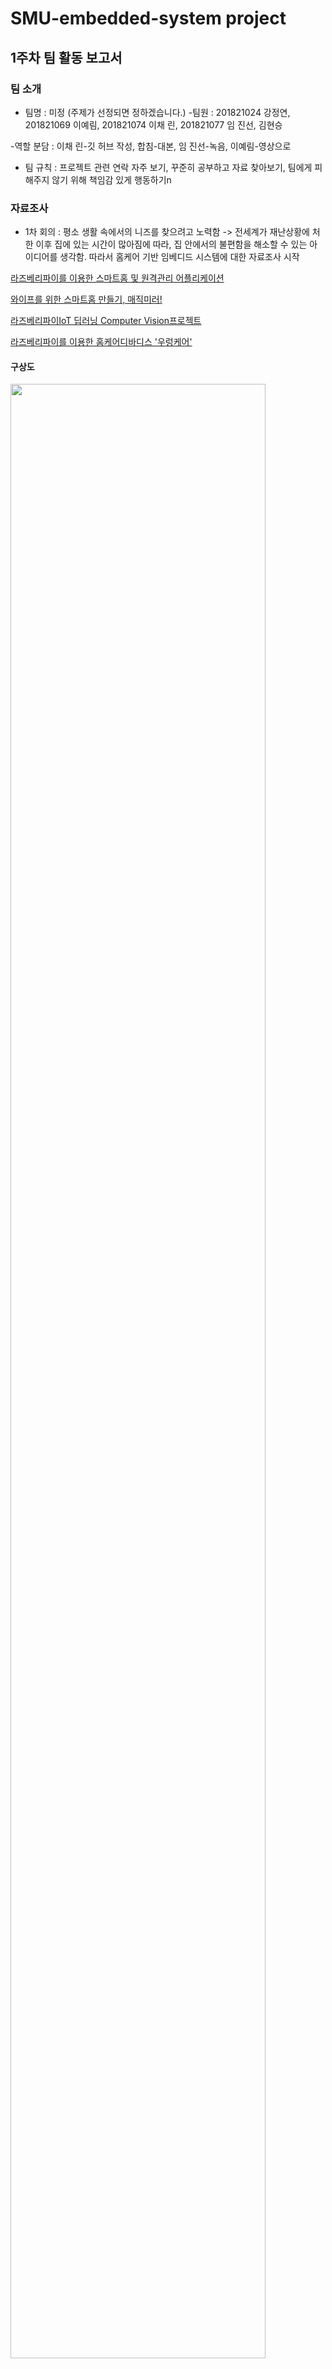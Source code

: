 # SMU-embedded-system project

## 1주차 팀 활동 보고서

### 팀 소개
- 팀명 : 미정 (주제가 선정되면 정하겠습니다.)
-팀원 : 201821024 강정연, 201821069 이예림, 201821074 이채 린, 201821077 임 진선,  김현승

 -역할 분담 : 이채 린-깃 허브 작성, 합침-대본, 임 진선-녹음, 이예림-영상으로
- 팀 규칙 : 프로젝트 관련 연락 자주 보기, 꾸준히 공부하고 자료 찾아보기, 팀에게 피해주지 않기 위해 책임감 있게 행동하기n

### 자료조사
* 1차 회의 : 평소 생활 속에서의 니즈를 찾으려고 노력함 -> 전세계가 재난상황에 처한 이후 집에 있는 시간이 많아짐에 따라, 집 안에서의 불편함을 해소할 수 있는 아이디어를 생각함.
따라서 홈케어 기반 임베디드 시스템에 대한 자료조사 시작


[라즈베리파이를 이용한 스마트홈 및 원격관리 어플리케이션](https://1d1cblog.tistory.com/m/45)

[와이프를 위한 스마트홈 만들기, 매직미러!](https://youtu.be/0h0ULAXlm7w)

[라즈베리파이IoT 딥러닝 Computer Vision프로젝트](https://www.youtube.com/watch?v=6oBZPW8spgA)

[라즈베리파이를 이용한 홈케어디바디스 '우렁케어'](https://github.com/wjrmffldrhrl/UleungCare)

#### 구상도

<img src="https://user-images.githubusercontent.com/62593236/92331952-1b8a0b80-f0b5-11ea-8da9-a95e5b7da5ed.png" width="90%"></img>

* 문제점 : 홈케어와 하드웨어를 접목시키는 것이 어려움. 무인자동차를 기반으로 한 자동화 로봇을 통해 집 안의 상태를 확인하고, 앱으로 데이터를 전달하여 사람에게 알려주면 
앱을 통해 집안의 사물을 제어할 수 있도록(에어컨키기, 제습기키기, 조명키기 등)하려했으나,  앱을 통해 사물을 제어하는 기술의 성공가능성에 대한 의문점을 갖게 됨. 또, 로봇의 필요성에 대한 의문점이 생김( 집안의 상태를 알려준 뒤, 그 다음의 액션이 딱히 떠오르지않음). 홈케어와 하드웨어의 접목 외에 다른 아이디어를 생각해보기로하여 2차 회의 시작.


* 2차 회의 : 코로나 상황이 심각해짐에 따라 이 생활 속의 니즈가 떠오름. 아직 마스크를 필수로 챙겨야 하는 생활이 익숙치 않기 때문에
나이가 드신 분들을 포함한 많은 사람들이 마스크를 두고 나가 밖에서 급하게 새 마스크를 사는 일이 빈번하게 발생함.
이제 코로나는 빠른시일내에 사라지기 어려운 상황으로 보여짐으로 생활 속에서의 대처가 자연스러워짐.

#### 구상도 

<img src="https://user-images.githubusercontent.com/62593236/92330566-d6f97280-f0aa-11ea-99cc-64b3d537cc5f.png" width="90%"></img>

신발장 벽에 부착된 대시보드디바이스와 마스크 살균기 박스, 손소독제로 구성되어 있음.

외출 시 열감지 센서에 사람이 인식되면 대시보드에서 '마스크를 착용하세요'라는 멘트가 나오도록 설정하고, 
똑같이 집에 들어오는 것이 인식되면 대시보드에서 '소독제를 사용한 후 마스크를 살균기에 넣으세요'라는 멘트가 나오도록 설정할 것임.
대시보드에는 이 외에도 수동으로 살균기가 작동하도록 버튼이 제작돼있고, 코로나 관련 소식을 담아놓도록 제작할 것임.
(위는 초기 구상도이며, 기능을 더 추가하고 구체화 할 것임. 좀 더 시간을 들이면 더 나은 아이디어가 나올 것으로 예상됨.)

* 문제점 : 취지나 아이디어는 좋으나 프로젝트의 난이도가 쉬운 것 같음. 좀 더 난이도 있게 하고싶은 아쉬움이 남음.

기타 아이디어 : 미리 앱으로 등록한 내 커피 레시피를 얼굴인식을 통해 취향에 맞는 커피를 제조해주는 기계 (가정, 직장 등등에서 사용가능)

### 주제선정
후보
1. 홈케어 디바이스
2. 얼굴인식 기반 커피머신
3. 코로나 깜빡이 디바이스
(교수님의 조언이 필요합니다.)

### 회의과정

회의는 디스코드 프로그램 사용.

<img src="https://user-images.githubusercontent.com/62593236/92319405-bb627d80-f052-11ea-8499-92e8e4e24914.png" width="90%"></img>


## 2주차 팀 활동 보고서
-역할 분담 : 이채린 – 대본 작성, 이예림 – 자료조사 및 깃 허브 작성, 임진선 – 발표 영상 녹음, 김현승 – 자료조사 및 깃 허브 작성, 강정연 – 자료조사 및 깃 허브 작성 .

### 주제 선정
1주차에서 나온 얼굴인식 기반 커피머신 아이디어에서 기술적인 어려움과 구체적인 아이디어 구상에서 어려움을 겪어 이와 비슷한 새로운 아이디어 구상.

1번째 주제 : 1차 회의에서는 딥러닝을 기반으로 한 카메라로 사람 얼굴을 인식해 표정과 감정을 데이터로 받아들여 라즈베리파이로 데이터를 각각 분석해 그에 맞는 음료를 추천 및 뽑아주는 임베디드 시스템 설계. 음료 제작 기계는 아두이노를 사용해서 제작

구상도 

<img src="https://user-images.githubusercontent.com/70967826/93000087-e1ab8000-f560-11ea-87fd-2e28bfa5ca1a.png" width=70%></img>

### 자료 조사 

[파이썬 강좌 – 딥러닝으로 표정 인식하기](https://m.blog.naver.com/roboholic84/221633210887)

[얼굴 표정인식을 통한 사용자 감정 케어](https://ausome.tistory.com/6)

[라즈베리파이를 이용한 칵테일 제조기 알콜램프](https://youtu.be/WO7iVxId79U)

[라즈베리파이를 이용한 칵테일 제조기 알콜램프](http://eswcontest.or.kr/bbs/download.php?tbl=award&no=1411)

### 문제점
카메라로 사람 얼굴을 인식한 뒤 딥러닝을 통한 표정 인식 과정에서 다양한 표정을 성공적으로 데이터화 하는 기술의 성공가능성에 대한 의문점을 가짐. 

2번째 주제 : 라즈베리파이를 이용해 취향과 기호에 맞게 음료를 제조할 수 있는 기계와 그 기계를 직접 제어할 수 있는 어플리케이션 제작. 추가로 단순 음료 제조뿐만 아니라 원하는 레시피를 직접 입력하는 기능이나 원하는 시간에 맞춰 음료를 제조할 수 있는 예약 기능 등과 같은 기능 추가

구상도 

<img src="https://user-images.githubusercontent.com/70967826/93000083-dd7f6280-f560-11ea-96bb-edbb70e09a47.png" width=70%></img>
<img src="https://user-images.githubusercontent.com/70967826/93000085-e112e980-f560-11ea-874e-89cb617a038d.png" width=70%></img>
<img src="https://user-images.githubusercontent.com/70967826/93000086-e112e980-f560-11ea-921c-80cf74452647.png" width=70%></img>

### 자료 조사 

[라즈베리파이와 어플을 이용한 임베디드 시리얼 제조기](https://www.youtube.com/watch?v=iAL7O1oMXZU&feature=youtu.be)

[라즈베리파이 서브모터 음료 디스펜서](https://www.youtube.com/watch?v=Va_HRMmJt-g)

[Rasberry Pi Smart Bartender](https://youtu.be/2DopvpNF7J4)

[라즈베리파이 컨트롤러 자동 드링크 바텐더 분배](https://ko.howtodogood.com/49472-Raspberry-pi-Controller-Automatic-Drink-Dispensing-66)

[Make your own crude Cocktail Machine](https://www.youtube.com/watch?v=Z7GkGeZrb2Y)

[Cocktails based on your mood created by a Raspberry Pi bartender](https://www.youtube.com/watch?v=8q_5STFzJ6c)

문제점 : 부족한 기능 구성. 그러므로 복잡하고 높은 수준의 난이도에 맞는 추가적인 아이디어 구상이 필요함


### 회의 과정

회의는 디스 코드 프로그램 사용


## 3주차 팀 활동 보고서

- 역할분담 : 이채린,이예림 - 깃허브 작성, 강정연 - 대본작성, 임진선 - 녹음 및 영상제작

- 회의내용 

 2주차 회의에서 나왔던 2개의 주제와 2주차 보고서에 대한 교수님의 피드백을 바탕으로 최종 작품회의를 진행하였습니다.
 회의 중 ① 딥 러닝과 어플 또는 모니터를 만드는 계획과 ② 어플과 라즈베리 파이를 사용하여 기계를 만드는 계획 인 주제가 나 왔습니다. 
주제들의 기능성 이랑 난이도 체계를 고려해 주제를 선정 하여 아래와 같은 계획으로 진행할 예정입니다.

 카메라로 표정을 인식하는 딥 러닝 기술을 표정 정보를 받아옴. 
받아온 정보를 직접 제작한 어플에 전송함.
 1. 딥러닝을 통해 받아온 표정인식 정보
 2. 나이
 3. 성별
 4. 현재 날씨 등등
 표정인식 정보외에 위와같은 정보를 사용자로부터 받아 어플에 저장한 뒤, 데이터 통계를 통해 음료를 추천해준다.
 추천해준 음료를 기계가 라즈베리파이를 사용하여 만든 기계로 제조해준다.
 
 ### 전체 흐름도 예시
 
 어플에 있는 두 가지 선택지 중 자신이 원하는 기능을 선택한다.
 
 만약 내가 내 레시피에 따른 음료를 만들고싶다면, choosing a recipe 를 누르고 2주차 보고서에 있는 구상도에 맞춰 진행하면 된다.
 
 <img src="https://user-images.githubusercontent.com/62593236/93715219-0c21bc80-fba3-11ea-9674-30b6f742edd9.png" width="30%"></img>
 
 만약 추천음료를 받고싶다면 recommend drinks를 누르고 기계에 부착된 카메라에 얼굴을 갖다댄다. 
 
 <img src="https://user-images.githubusercontent.com/62593236/93715301-763a6180-fba3-11ea-8b15-086fc508d50f.png" width="40%"></img>
 
 얼굴이 인식되어 표정분석 결과가 어플에 띄워지면 설문을 진행하고 save를 누르면 추천음료가 나온다.
 
 <img src="https://user-images.githubusercontent.com/62593236/93715374-d7facb80-fba3-11ea-8978-95c7e3c77a20.png" width="70%"></img>

 ### 역할 분담 및 계획

- 역할 분담 : 딥러닝 - 강정연, 김현승  /  기계제조 - 이예림, 임진선  /  어플 - 이채린

1. 딥러닝 : 라즈베리파이와 카메라를 연결해 사용자의 얼굴을 데이터로 받아들이는 것을 할 계획입니다.
2. 기계제작 : 라즈베리파이를 사용해 음료를 제조할 수 있는 기계를 만들 계획입니다.
3. 어플 : 전체적인 어플 틀을 만들어 딥러닝 정보를 가져올 수 있게 만들 계획입니다.

 

### 회의 과정
회의는 디스코드 프로그램 사용

# 4주차 팀 활동 보고서

- 역할 분담 : 깃허브작성 - 김현승, 대본 작성 - 이예림,  녹음 및 영상 제작 - 임진선

## 팀 구성

팀명 : Make your drinks(팀장 : 이채린)

딥러닝 - 강정연, 김현승

기계 제조 - 임진선, 이예림

어플 - 이채린

## 회의 내용

1. 음료는 아이스 아메리카노, 바닐라 라떼, 헤이즐넛 라떼, 아이스티, 포도주스, 오렌지주스로 7종류의 음료로 결정하였습니다.
총 필요한 재료는 커피 원액, 아이 스티 원액, 물, 우유, 헤이즐넛 시럽, 바닐라 시럽, 포도 주스, 오렌지 주스가있습니다.

2. 기계 제작시 아두이노와 라즈베리파이 둘 중 무엇을 사용할지 고민하다 회의 결과 라즈베리파이를 사용하기로 했다.
이 기계를 개인용으로 사용할지 상업용으로 사용할지 회의했는데 상업용으로 사용하기로 결정이 났다.

3. 2주차에서 다뤘던 시간예약을 활용하는 기능은 사용하지 않기로 결정했다.


## 이번 주 활동 내용
### 딥러닝

1.라즈베리파이 설치
sd카드에 https://www.raspberrypi.org/downloads/ 링크에서 다운받은 라즈베리파이os 설치
sd카드를 라즈베리파이3 모델에 꽂아준 뒤 라즈베리파이와 컴퓨터용 모니터를 hdmi로 연결

2.라즈베리파이 웹캠 연결

<img src="https://user-images.githubusercontent.com/70967826/94369747-911e5000-0126-11eb-821b-10bd56809e44.png" width=50%></img>

라즈베리파이 웹캠을 usb로 연결 후 fswebcam명령어를 이용해 사진촬영 동작 코드 작성

<img src="https://user-images.githubusercontent.com/70967826/94369771-b612c300-0126-11eb-991f-875450fd06e4.png" width=50%></img>

라즈베리파이와 웹캠을 위 와 같은 명령어로 촬영한 사진

3.opencv 설치

실시간 동영상 촬영과 촬영 하는 동시에 얼굴을 인식하기 위한 opencv 프로그램 설치

http://makeshare.org/bbs/board.php?bo_table=raspberrypi&wr_id=92

위 링크에 나온 내용을 토대로 opencv설치

<img src="https://user-images.githubusercontent.com/70967826/94369779-c034c180-0126-11eb-99f2-0e8f9701e06e.png" width=50%></img>

opencv가 정상적으로 설치됬는지 확인

### 기계 제조

기계 제작에 필요한 재료들을 생각해본 후 교수님께 재료들을 어떤 방법으로 구매할 수 있는지 피드백을 구함

### 어플

앱 로딩화면이 2초 나타난 후 메인페이지 화면으로 이동

<img src="https://user-images.githubusercontent.com/70967826/94380278-e03ca300-016f-11eb-8733-66ea4765b4de.png" width=30%></img>

구상도대로 음료 추천받기와 직접 제조하기 버튼을 만들어 사용자에게 선택할 수 있게 함 firebase와 app을 연동시켜놓았음.

<img src="https://user-images.githubusercontent.com/70967826/94380288-eaf73800-016f-11eb-85e0-3bec4d86b568.png" width=30%></img>


## 다음 주 활동 계획
### 딥러닝
라즈베리파이와 opencv 프로그램을 이용해 동영상 촬영 및 얼굴인식 기능 구현
### 기계 제조
기계제작팀은 여태까지 회의했던 내용을 토대로 구상도를 구상해 그려보고, 기계제작에 필요한 재료와 부품들을 찾아본 후 다음 회의를 통해 구체적인 구상도를 구상한 후 제작에 필요한 재료와 부품들을 찾아 목록을 만들어 교수님께 제출할 계획입니다.
### 어플
설문조사 폼 구성 및 안드로이드와 파이어베이스 연결하여 데이터 저장

## 5주차 팀 활동 보고서

- 역할 분담 : 강정연 - 깃허브작성, 이채린 - 대본작성, 김현승 -발표 녹음 및 영상 제작

## 회의 내용
 1. 기계 구상 과정에서 음료 제어에 사용할 부품에 대한 두 가지 방안 고려.
  - 워터 펌프를 이용한 제어 : 아두이노 워터 펌프를 쉽게 제어하기 위한 아두이노 모터 드라이브 사용. 모터 드라이버 제어를 위한 코딩과 그 후 모터와 기압차를 이용해 아두이노
                             워터 펌프를 통해 음료를 빨아들이는 방법 구상. 워터 펌프에 관한 정확한 부품 종류와 가격에 대한 추가적인 조사 예정
                             
  - 서보 모터를 위한 제어 : 음료 배출구를 호스로 제작한 뒤, 아두이노 서보 모터의 움직임을 제어할 수 있는 코드를 작동해 호스 제어. 정상적인 음료 배출을 위한 호스와 
                          서보 모터의 결합 방법 구상 예정.
                          
 2. 라즈베리파이와 카메라의 정상적인 작동에 계속해서 문제가 생기기 때문에 문제 해결을 위한 추가적인 방법 모색과 추가로 필요한 부품을 구매해 라즈베리파이 환경구축에
    지장이 없도록 노력 필요.

 3. 위 두 내용에서 추가로 구매가 필요하다고 생각이 되는 부품 정리.(라즈베리파이캠,랜 케이블, 아두이노 서보 모터, 아두이노 워터 펌프, 아두이노 모터 드라이버.. 등)

## 이번 주 활동 내용

### 어플

- 음료 레시피 선택을 위한 폼 구성 및 안드로이드와 파이어베이스를 연결하여 데이터 저장이 가능하도록 제작.

<img src="https://user-images.githubusercontent.com/70554317/95019739-17e0a900-06a2-11eb-9cd5-014b5cd5db97.png" width=30%></img>

음료 종류별로 버튼을 설정하여 페이지마다 자신이 원하는 레시피를 제조할 수 있도록 제작.

<img src="https://user-images.githubusercontent.com/70554317/95019767-39419500-06a2-11eb-95fd-f81e29d13351.png" width=30%></img>

음료 카테고리를 선택한 뒤 음료 제조에 필요한 물과 커피원액의 입력 및 사람마다 데이터 저장을 위한 이름을 입력할 수 있도록 제작 ,
그 후 start버튼을 누르면 기계가 작동하도록 제작.

<img src="https://user-images.githubusercontent.com/70554317/95019780-465e8400-06a2-11eb-8fe5-6c471b4878bc.png" width=30%></img>

위에서 입력한 정보들을 버튼을 누름과 동시에 Firebase Realtime database에 데이터가 저장되도록 설정.     

### 딥러닝

- 라즈베리파이와 웹캠을 연결해 웹캠이 사람 얼굴을 찾아 얼굴만 인식이 가능하도록 가동.

<pre>
$ sudo apt-get install git
$ git clone https://github.com/insung3511/OpenCV_Face_detection_code.git
$ cd openCV_Face_detection_code/openCV_EYE/
$ python face_eye_detection.py
</pre>
</br>

웹캠과 정상적으로 연결된 라즈베리파이에 명령어로 소스를 가져오기위한 프로그램을 sudo apt-get install git로 다운로드.
git clone명령어로 웸캡 작동을 위한 소스 프로그램을 가져와 로컬에 복사본을 생성.
opencv프로그램을 python을 이용하여 카메라가 사람 얼굴을 인식하도록 실행.

(라즈베리파이 작동 환경에서 문제가 생겨  연결 문제를 해결한 뒤 활동 과정과 활동 사진 캡처가 불가능하여 추후에 재업로드 예정)

### 기계 제조

- 구체적인 구상도 제작과 그에 관한 부품 조사와, 각 부품에 따른 기능 구상

<img src="https://user-images.githubusercontent.com/70554317/95021237-bcff7f80-06aa-11eb-8320-2e4af7897c96.jpg" width=90%></img>

아두이노 워터 펌프를 이용해 음료가 담긴 병에서 기압차와 모터를 이용해 음료를 배출해내는 방법 구상.

<img src="https://user-images.githubusercontent.com/70554317/95021271-f9cb7680-06aa-11eb-8d5a-44f254b6435e.jpg" width=80%></img>

아두이노 서보 모터를 이용한 호스제어를 통해 음료 배출을 제어하는 방법 구상.

제품 구매 시 서보 모터와 워터 펌프 두가지를 다 구매해 각각 제작후 가동해본뒤, 기계 작동에 지장이 없는쪽으로 부품을 선택해 제작 예정.

## 6주차 팀 보고서

- 역할 분담 : 강정연 - 깃허브작성, 김현승 - 대본작성, 임진선 -발표 녹음 및 영상 제작

## 이번주 활동 

### 딥 러닝

- 딥 러닝에서의 정상적인 데이터셋 활동이 시작되면 그에 맞춰 데이터를 받아올 수 있는 방법 연구 예정.

정상적인 프로그램 설치를 위해 기본적으로 라즈베리파이 업데이트 및 업그레이드를 해줌.

<pre>
$ sudo apt-get update
$ sudo apt-get upgrade
</pre>
</br>

웹 서버로부터 Miniconda3 설치 프로그램 콘텐츠를 가져오기 위해 wget명령어를 사용해 Miniconda3 설치 프로그램 패키지 다운.

<pre>
$ wget http://repo.continuum.io/miniconda/Miniconda3-latest-Linux-armv7l.sh
</pre>
</br>

md5sum명령어를 이용하여 다운로드한 파일의 이상유무 확인.

<pre>
$ sudo md5sum Miniconda3-latest-Linux-armv7l.sh
</pre>
</br>

다운받은 Miniconda3 설치 프로그램 실행하여 Miniconda3 설치(설치 파일 경로 = /home/pi/miniconda3).

<pre>
$ sudo /bin/bash Miniconda3-latest-Linux-armv7l.sh
</pre>
</br>

설치가 완료된 후 nano 편집기로 Miniconda3 실행파일에 들어감(본 파일의 끝에 export PATH="/home/pi/miniconda3/bin:$PATH" 추가).

<pre>
$ sudo nano /home/pi/.bashrc
</pre>
</br>

실행파일 실행.

<pre>
$ source ~/.bashrc
</pre>
</br>

conda --version을 입력해 정상적으로 설치 되었음을 확인.

![2020-10-11-235521_631x449_scrot](https://user-images.githubusercontent.com/70554317/95682567-d2cbf200-0c20-11eb-901e-dd49ec462439.png)

- 아나콘다 설치 후 실행 과정에서 이전에 설치한 opencv프로그램 작동이 안됨, 그 이유가 웸캠 실행에 필요한 파이썬 버전이 아나콘다와 opencv 서로 안맞음. 이 문제 해결 완료 후 본격적인 딥 러닝 활동 시작 예정.

### 기계 제조

- 음료 제조 기계에 필요한 구상 완성과 그에 맞는 부품 구매. 

<img src="https://user-images.githubusercontent.com/70554317/95021237-bcff7f80-06aa-11eb-8320-2e4af7897c96.jpg" width=90%></img>

<img src="https://user-images.githubusercontent.com/70554317/95021271-f9cb7680-06aa-11eb-8d5a-44f254b6435e.jpg" width=80%></img>

부품 목록(표기된 가격은 배송비가 포함되어 있는 가격이 아닙니다.)

부품 | 상세 | 가격 | 참고 
---- | ---- | ---- | ----
우드락 | 5T 60x90cm 10장 비접착 1개 | 15000원 | https://smartstore.naver.com/dnara/products/2309183053
우드락본드 | 2개 | 2400원 | https://smartstore.naver.com/dnara/products/2478819744
하드보드지 | 2절지 5장 1개 | 7500원 | https://smartstore.naver.com/dnara/products/2441815695
워터펌프 & 실리콘 호수 | (옵션선택) 흡입구, 토출구호스 둘 다  1m(d5 X D8 X 1.5T) 1개 | 15,950원 | https://www.devicemart.co.kr/goods/view?no=1326767
서보모터 | 1개 | 6800원 | http://m.techshenzhen.com/goods/goods_view.php?goodsNo=1000000605
글루건 & 글루스틱 | GR-20 글루건 1개 7.3 투명 (10개/26cm)  1개 | 7300원 | https://daisomall.co.kr/shop/goods_view.php?id=0001763633&cid=&depth=&search_text=%EA%B8%80%EB%A3%A8%EA%B1%B4

- 본 부품들이 도착한 뒤 본격적인 기계 제조에 앞서 본 부품들의 작동 원리와 작동을 위한 지식과 정보를 찾아보고 공부할 예정.

### 어플

- 음료 선택을 위한 폼 구성에서 추가로 메뉴 구성.

<img src="https://user-images.githubusercontent.com/70554317/95695215-e30bbd80-0c70-11eb-9bf5-9f9b4ca25a42.png" width=30%></img>

<img src="https://user-images.githubusercontent.com/70554317/95695236-059dd680-0c71-11eb-865b-9fc8c128412c.png" width=30%></img>

<img src="https://user-images.githubusercontent.com/70554317/95695246-11899880-0c71-11eb-8872-3e132aef05f0.png" width=30%></img>

<img src="https://user-images.githubusercontent.com/70554317/95695252-19e1d380-0c71-11eb-9264-01618b543584.png" width=30%></img>

- 딥 러닝에서의 정상적인 데이터셋 활동이 시작되면 그에 맞춰 데이터를 받아올 수 있는 방법 연구 예정.


## 7주차 팀 보고서

 - 역할 분담 : 이예림 - 깃허브작성, 강정연 - 대본작성, 임진선 - 발표 녹음 및 영상 제작

## 이번주 활동

### 딥 러닝
 - 라즈베리파이와 노트북 랜선연결을 시도하였음.
 - 딥 러닝에 필요한 라이브 코드와 딥 러닝에 필요한 통계 데이터와 문서를 공유하기 위해 라즈베리파이에 jupyter notebook 설치하였음.

설치에 필요한 라즈베리파이 업데이트를 해줌.

<pre>
$ sudo apt-get update
</pre>
</br>

설치에 필요한 python 라이브러리들을 설치해줌.
또한, pip도 최신버전으로 업그레이드까지 해준 뒤 재부팅을 해줌.

<pre>
$ sudo apt-get install python3-matplotlib -y
$ sudo apt-get install python3-scipy -y
$ sudo pip3 install --upgrade pip
$ sudo reboot
</pre>
</br>

재부팅이 완료되면 pip를 이용하여  jupyter notebok을 설치해줌.

<pre>
$ sudo pip3 install jupyter
</pre>
</br>

jupyter notebook 실행을 위한 명령어를 입력해줌. (라즈베리파이의 ip주소는 ifconfig명령어로 확인)
실행할 때 ip주소를 지정해주고 ssh 연결 상태이므로 "--no-browser" 플래그를 통해 인터넷 창이 켜지지 않도록 함.
그렇지 않으면 display관련 에러가 나면서 jupyter notebook이 꺼짐

<pre>
$ jupyter-notebook --ip="라즈베리파이 ip 주소" --no-browser
</pre>
</br>

위의 명령어를 입력하면 다음과 같은 내용이 출력됨

<pre>
[I 11:42:23.596 NotebookApp] Writing notebook server cookie secret to /run/user/1000/jupyter/notebook_cookie_secret
[I 11:42:33.408 NotebookApp] Serving notebooks from local directory: /home/pi
[I 11:42:33.409 NotebookApp] The Jupyter Notebook is running at:
[I 11:42:33.409 NotebookApp] 
http://192.168.0.17:8888/?token=4aaf5f14fa5d7c93bb0c49c16ae3d0af5d106ea465a2e771
[I 11:42:33.409 NotebookApp] Use Control-C to stop this server and shut down all kernels (twice to skip confirmation).
[C 11:42:33.431 NotebookApp]

    To access the notebook, open this file in a browser:
        file:///run/user/1000/jupyter/nbserver-9071-open.html
    Or copy and paste one of these URLs:
        http://192.168.0.17:8888/?token=4aa**********
</pre>
</br>

http://192.168.0.17:8888/?token=4aaf5f14fa5d7c93bb0c49c16ae3d0af5d106ea465a2e771
부분에 해당하는 URL로 들어가면 jupyter notebook이 실행됨.

![image](https://user-images.githubusercontent.com/70791411/96401969-c0008100-120f-11eb-968f-eb2d70b4a4cb.png)


 - 라즈베리파이와 휴대폰을 서로 스트리밍 하기위해 uv4l프로그램을 라즈베리파이에 설치할 예정.
 - 라즈베리파이와 노트북 랜선 연결을 계속 시도해볼 예정

### 기계 제조
 - 두 개의 구상도 중 워터펌프를 사용하여 기계를 제조하는 구상도로 확정하였고 라즈베리파이를 이용하여 워터펌프를 제어하여 기계를 제작하는 것으로 확정함.

![기계구상도도안1](https://user-images.githubusercontent.com/70791411/96402133-15d52900-1210-11eb-9687-0fe3f9599563.jpg)

 - 기계 제조에 앞서 라즈베리파이를 사용하여 워터펌프를 제어할 수 있는 방법과 지식, 정보에 대해 찾아보고 공부할 예정.

### 어플

핸드폰에서 카메라를 스트리밍 하기위해 라즈베리파이에 uv4l 드라이버를 설치함. (아래 코드는 설치코드)

<pre>
$ sudo apt-get install uv4l uv4l-raspicam
$ sudo apt-get install uv4l-raspicam-extras
</pre>
</br>

서비스를 시작 및 종료하는 명령어

시작하는 명령어

<pre>
$ sudo service uv4l_raspicam restart
</사전>
</pre>

원하는 옵션으로 시작하는 명령어

<pre>
$ uv4l —driver raspicam —auto-video_nr —width 640 —height 480 —encoding jpeg
</사전>
</pre>

강제종료하는 명령어

<pre>
$ sudo pkill uv4l
</pre>
</br>

스트리밍 서버를 위한 패키치를 설치함

<pre>
$ sudo apt-get install uv4l-server uv4l-uvc uv4l-xscreen uv4l-mjpegstream uv4l-dummy uv4l-raspidisp
</pre>
</br>

안드로이드 스튜디오에 웹뷰 추가해서 
http://라즈베리파이주소/stream/video.mjpeg 에 들어가면 카메라가 보고있는 화면이 뜸.

 - 안드로이드 핸드폰을 전달받아 안드로이드 핸드폰에 만든 앱을 연결 해보고 연결 시키기 등을 해볼 예정.

## 8주차 팀 보고서

### 딥 러닝

- 휴대폰 안드로이드와 아즈베리파이의 웹캠을 실시간 스트리밍 시키기 위해 라즈베리파이에 uv4l프로그램 설치.

uv4l프로그램 버전 설정을 위한 명령어 입력.
<pre>
$ curl http://www.linux-projects.org/listing/uv4l_repo/lpkey.asc | sudo apt-key add -
</pre>
<br>

sources.list 파일에 다음을 추가.
<pre>
$ sudo nano /etc/apt/sources.list
// 아래 내용 추가
deb http://www.linux-projects.org/listing/uv4l_repo/raspbian/stretch stretch main
</pre>
<br>

소스를 바꿔주었으므로 전체적인 시스템 update 진행.
<pre>
$ sudo apt-get update
</pre>
<br>

uv4l 설치.
<pre>
$ sudo apt-get install uv4l uv4l-raspicam
</pre>
<br>

드라이버 로드를 위한 패키지 설치.
<pre>
$ sudo apt-get install uv4l-raspicam-extras
</pre>
<br>

서비스 시작 및 종료 명령어.
<pre>
// 시작
$ sudo service uv4l_raspicam restart
// 원하는 옵션으로 시작
$ uv4l —driver raspicam —auto-video_nr —width 640 —height 480 —encoding jpeg   
// 강제종료
$ sudo pkill uv4l      
</pre>
<br>

스트리밍 서버를 위한 패키지 설치.
<pre>
$ sudo apt-get install uv4l-server uv4l-uvc uv4l-xscreen uv4l-mjpegstream uv4l-dummy uv4l-raspidisp     
</pre>
<br>


웹캠관련 명령어.
<pre>
// 펌웨어 업데이트하기
$ sudo rpi-update
// 웹캠이 인식됐는지 확인하기
$ v4l2-ctl -V
// uv4l로 웹캠화면 한번 찍기
$ dd if=/dev/video0 of=snapshot.jpeg bs=11M count=1  
</pre>
<br>

웹에서 스트리밍 하기 위해서는 "http://라즈베리파이ip:8080"으로 접속(파이캠은 8080, 웹캠은 8090).
위 과정에서 설치하기이전 라즈베리파이캠을 인식 시켜야 되는데 라즈베리파이캠 인식 불가로 프로그램 실행하지 못하였음.

### 기계 제조

- 이전에 주문한 부품 수령 및 확인.
- 본격적인 제조에 앞서 구체적인 원리와 정보 등 공부 예정.

### 어플

- 어플 제작에 요구되는 환경과 다른 활동과의 진도가 맞지 않아 추가적인 활동 진행하지 못하였음. 
- 추가로 어플의 전체적인 폼 디자인적 요소 구성과 세부적인 요소 구상 예정

시험기간으로 인해 많은 양의 활동을 못하였음. 다음 주 부터 빠른 속도로 프로젝트 진행 예정. 

## 9주차 팀 보고서 

### 딥 러닝

라즈베리파이에 필요없는 다수의 프로그램 다운된게 너무 많아 라즈베리파이 내에서 시스템이 너무 엉켜서 라즈베리파이 sd카드를 포멧하고 이전에 했던 과정을 반복하였음

### 기계 제조

![image](https://user-images.githubusercontent.com/70967826/97831743-48a11600-1d14-11eb-9eeb-0a89b93f9bd9.png)

구상도는 위에와 같이 진행하기로 함.
아두이노와 라즈베리파이 둘 중 아두이노를 사용하여 만들기로 함.
음료는 아메리카노, 아이스티, 바닐라라떼, 헤이즐넛라떼, 오렌지주스, 포도주스로 정했었는데 여러개의 워터펌프 제어를 할 때에 아두이노가 버티지 못할 상황을 대비해 음료와 재료의 개수를 줄임.
재료는 아메리카노원액, 아이스티원액, 시럽1가지 (바닐라시럽 또는 헤이즐넛시럽), 주스 1가지, 물, 우유로 확정.
재료를 담을 병으로는 일회용 플라스틱 생수병을 선택함.
기계의 크기는 생수병에 기준을 맞춰서 생수병 6개까지 들어갈 수 있도록 만들었음.
생수병의 높이는 20.5cm, 너비는 6.2cm로, 너비는 생수병 6개가 들어갈 수 있도록 6.2 * 6으로 계산 후 양쪽으로 +5cm를 더해 총 48cm로 제작하였음.
높이는 생수병 높이+높이의 반으로 20.5+10.5로 계산해 총 31cm로 제작하였음.

![image](https://user-images.githubusercontent.com/70967826/97831772-55256e80-1d14-11eb-86ea-ab5861348585.png)

제작과정은 아래 사진과 같음.

정확한 치수를 정해 재단함

![image](https://user-images.githubusercontent.com/70967826/97831780-60789a00-1d14-11eb-8eab-454650cde818.png)

우드락본드와 글루건으로 붙임	

![image](https://user-images.githubusercontent.com/70967826/97831788-640c2100-1d14-11eb-9f6b-42f8f8810cf1.png)

전체적인 틀은 완성

![image](https://user-images.githubusercontent.com/70967826/97831792-65d5e480-1d14-11eb-83cd-2c0966cac8de.png)

재료가 든 병을 버틸 수 있는지 실험함

![image](https://user-images.githubusercontent.com/70967826/97831794-68383e80-1d14-11eb-903b-49bc38401504.png)


못버티는 거 확인 후 밑 바닥을 덧댐
우드락위에 하드보드지 두장과 우드락 하나를 더 더해 단단하게 만듬 물이 든 6개의 병으로 실험했을 때 버팀

![image](https://user-images.githubusercontent.com/70967826/97831795-6a9a9880-1d14-11eb-996f-363a9e3cb6c1.png)

지금까지 현황
앞면

![image](https://user-images.githubusercontent.com/70967826/97831801-6ec6b600-1d14-11eb-860f-f2cbc0b6cd11.png)

뒷면

![image](https://user-images.githubusercontent.com/70967826/97831803-70907980-1d14-11eb-88ca-c6f9a148534b.png)

![image](https://user-images.githubusercontent.com/70967826/97831807-72f2d380-1d14-11eb-8bd9-cbe876922c5c.png)

호수와 아두이노, 워터펌프까지 전부 연결 후 마지막에 호수와 아두이노, 워터펌프가 보이지 않도록 윗쪽을 가려주고 재료가 든 병이 기계에서 벗어나지 않도록 밑쪽도 가려줄 예정


다음 주에는 드라이버쉴드를 사용해 워터펌프가 작동하는지 테스트 후 워터펌프를 작동시킬 코드를 짜고 추가적으로 필요한 부품들을 정리해 주문할 예정.


### 어플

안드로이드 스튜디오로 진행한 프로젝트를 핸드폰에 연결해서 엡을 이용해 직접 구동시켰음 다음주에는 딥러닝팀과 같이 진행할 예정

## 10주차 팀 활동 보고서

### 딥 러닝
uv4l 드라이브로 카메라 스트리밍 과정에서 파이캠으로 영상을 연결하는 방법이 중간에서 오류없이 잘 전송되기 때문에 
카메라 얼굴인식을 파이캠으로 동작하는 것으로 변경(이전까지는 웹캠 사용)
파이캠을 연결한 뒤 정상적인 연결 확인을 시도했지만 파이2개 모두 계속적인 연결 오류 메시지가 뜸

밑의 사진처럼 메시지에서 supported=1 detected=1과 같이 떠야 정상

<img src="https://user-images.githubusercontent.com/62593236/98489773-c9ab6080-2272-11eb-8cf3-3de68fe4c2ee.png" width="50%"></img>

오류의 원인을 파이캠의 FFC케이블의 문제라고 판단하여 새로운 파이캠을 구매함

파이캠이 도착하기 전까진 이전에 사용하던 라즈베리파이의 동작 문제로 새로운 라즈베리파이에 opencv를 새로 다운로드하여 사용할 예정임
### 어플

### 기계제조

아두이노와 워터펌프를 연결해 먼저, 테스트를 진행

노트북에 Arduino 프로그램을 설치하고, usb 드라이버를 설치함. 

<img src="https://user-images.githubusercontent.com/62593236/98489977-7685dd80-2273-11eb-84eb-e323d6f338ac.png" width="30%"></img>
<img src="https://user-images.githubusercontent.com/62593236/98490057-b351d480-2273-11eb-8f3f-1ebe22d2b4fb.png" width="30%"></img>

워터펌프를 동작시킬 코드를 찾아 진행하였고, 우선 구매한 1개의 워터펌프로 진행함. 
잠깐 빌려온 부품(모듈과 전원선의 연결)을 통해 아두이노를 동작시킬 수 있었고, 
핀번호, delay 함수를 통해 워터펌프의 동작시간을 설정할 수 있었음. Low로 정지가능함을 확인함.
호스를 워터펌프에 연결하여 물로 테스트를 진행하였으며,
이를 통해 물을 흡입하고 배출하는 과정에서 이상이 없음을 확인하였음.

아두이노와 워터펌프동작을 위해 필요한 프로그램 설치와 실제 테스트를 진행한 상태임.

<img src="https://user-images.githubusercontent.com/62593236/98490140-f7dd7000-2273-11eb-9a07-7da7a634ea54.png" width="20%"></img>

다음주에는 1개의 펌프의 작동이 원활하였으므로, 
추가로 어러개의 펌프를 제어하기 위해 릴레이 모듈과 펌프, 호스를 추가주문할 계획이며, 
전원선을 받아 다수의 펌프작동을 원활하게 동작시킬 수 있도록 그에 맞는 코딩을 시도할 예정임.
